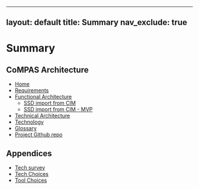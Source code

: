 
---
layout: default
title: Summary
nav_exclude: true
---
# Summary​

## CoMPAS Architecture

* [Home](README.md)   
* [Requirements](HIGH_LEVEL_REQUIREMENTS.md) 
* [Functional Architecture](FUNCTIONAL_ARCHITECTURE.md)
    * [SSD import from CIM](CIM_61850_MAPPING.md)
    * [SSD import from CIM - MVP](CIM_61850_MAPPING_MVP.md)
* [Technical Architecture](TECHNICAL_ARCHITECTURE.md)
* [Technology](TECHNOLOGY.md)
* [Glossary](GLOSSARY.md)
* [Project Github repo](https://github.com/com-pas/)

## Appendices

* [Tech survey](TECHNOLOGY_SURVEY.md)
* [Tech Choices](TECHNOLOGY_CHOICES.md)
* [Tool Choices](TOOLS_CHOICES.md)

